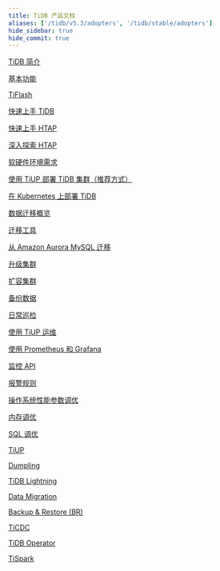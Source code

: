 ```yaml
---
title: TiDB 产品文档
aliases: ['/tidb/v5.3/adopters', '/tidb/stable/adopters']
hide_sidebar: true
hide_commit: true
---
```


<LearningPathContainer platform="tidb" title="TiDB" subTitle="TiDB 是 PingCAP 公司自主设计、研发的开源分布式关系型数据库。您可以在这里查看概念介绍、操作指南、应用开发、参考等产品文档。">

<LearningPath label="了解" icon="cloud1">

[TiDB 简介](https://docs.pingcap.com/zh/tidb/v5.3/overview)

[基本功能](https://docs.pingcap.com/zh/tidb/v5.3/basic-features)

[TiFlash](https://docs.pingcap.com/zh/tidb/v5.3/tiflash-overview)

</LearningPath>

<LearningPath label="试用" icon="cloud5">

[快速上手 TiDB](https://docs.pingcap.com/zh/tidb/v5.3/quick-start-with-tidb)

[快速上手 HTAP](https://docs.pingcap.com/zh/tidb/v5.3/quick-start-with-htap)

[深入探索 HTAP](https://docs.pingcap.com/zh/tidb/v5.3/explore-htap)

</LearningPath>

<LearningPath label="部署" icon="deploy">

[软硬件环境需求](https://docs.pingcap.com/zh/tidb/v5.3/hardware-and-software-requirements)

[使用 TiUP 部署 TiDB 集群（推荐方式）](https://docs.pingcap.com/zh/tidb/v5.3/production-deployment-using-tiup)

[在 Kubernetes 上部署 TiDB](https://docs.pingcap.com/zh/tidb/v5.3/tidb-in-kubernetes)

</LearningPath>

<LearningPath label="迁移" icon="cloud3">

[数据迁移概览](https://docs.pingcap.com/zh/tidb/v5.3/migration-overview)

[迁移工具](https://docs.pingcap.com/zh/tidb/v5.3/migration-tools)

[从 Amazon Aurora MySQL 迁移](https://docs.pingcap.com/zh/tidb/v5.3/migrate-from-aurora-using-lightning)

</LearningPath>

<LearningPath label="运维" icon="maintain">

[升级集群](https://docs.pingcap.com/zh/tidb/v5.3/upgrade-tidb-using-tiup)

[扩容集群](https://docs.pingcap.com/zh/tidb/v5.3/scale-tidb-using-tiup)

[备份数据](https://docs.pingcap.com/zh/tidb/v5.3/use-br-command-line-tool)

[日常巡检](https://docs.pingcap.com/zh/tidb/v5.3/daily-check)

[使用 TiUP 运维](https://docs.pingcap.com/zh/tidb/v5.3/maintain-tidb-using-tiup)

</LearningPath>

<LearningPath label="监控" icon="cloud6">

[使用 Prometheus 和 Grafana](https://docs.pingcap.com/zh/tidb/v5.3/tidb-monitoring-framework)

[监控 API](https://docs.pingcap.com/zh/tidb/v5.3/tidb-monitoring-api)

[报警规则](https://docs.pingcap.com/zh/tidb/v5.3/alert-rules)

</LearningPath>

<LearningPath label="调优" icon="tidb-cloud-tune">

[操作系统性能参数调优](https://docs.pingcap.com/zh/tidb/v5.3/tune-operating-system)

[内存调优](https://docs.pingcap.com/zh/tidb/v5.3/configure-memory-usage)

[SQL 调优](https://docs.pingcap.com/zh/tidb/v5.3/sql-tuning-overview)

</LearningPath>

<LearningPath label="工具" icon="doc7">

[TiUP](https://docs.pingcap.com/zh/tidb/v5.3/tiup-overview)

[Dumpling](https://docs.pingcap.com/zh/tidb/v5.3/dumpling-overview)

[TiDB Lightning](https://docs.pingcap.com/zh/tidb/v5.3/tidb-lightning-overview)

[Data Migration](https://docs.pingcap.com/zh/tidb/v5.3/dm-overview)

[Backup & Restore (BR)](https://docs.pingcap.com/zh/tidb/v5.3/backup-and-restore-tool)

[TiCDC](https://docs.pingcap.com/zh/tidb/v5.3/ticdc-overview)

[TiDB Operator](https://docs.pingcap.com/zh/tidb/v5.3/tidb-operator-overview)

[TiSpark](https://docs.pingcap.com/zh/tidb/v5.3/tispark-overview)

</LearningPath>

</LearningPathContainer>
